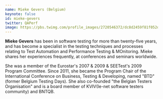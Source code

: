```yaml
---
name: Mieke Gevers (Belgium)
keynote: false
id: mieke-gevers
twitter: QAPerf
image: https://pbs.twimg.com/profile_images/2720546372/dc8d2459f81f052d97d1a49e293c7203_400x400.jpeg
---
```

**Mieke Gevers** has been in software testing for more than twenty-five years, and has become a specialist in the testing techniques and processes relating to Test Automation and Performance Testing & MOnitoring. Mieke shares her experiences frequently, at conferences and seminars worldwide.

She was a member of the Eurostar's 2007 & 2009 & SEETest's 2009 Program Committee.  Since 2011, she became the Program Chair of the International Conference on Business, Testing & Developing, named "BTD" (former Belgium Testing Days). She also co-founded "the Belgian Testers Organisation" and is a board member of KVIV(Ie-net software testers community) and BNTQB.
